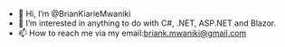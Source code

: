 - 👋 Hi, I’m @BrianKiarieMwaniki
- 👀 I’m interested in anything to do with C#, .NET, ASP.NET and Blazor.
- 📫 How to reach me via my email:briank.mwaniki@gmail.com

<!---
BrianKiarieMwaniki/BrianKiarieMwaniki is a ✨ special ✨ repository because its `README.md` (this file) appears on your GitHub profile.
You can click the Preview link to take a look at your changes.
--->
